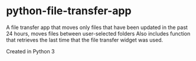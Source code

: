 # python-file-transfer-app

 A file transfer app that moves only files
 that have been updated in the past 24 hours,
 moves files between user-selected folders
 Also includes function that retrieves the last
 time that the file transfer widget was used.
 
 Created in Python 3

